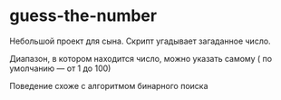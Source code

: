 # guess-the-number
Небольшой проект для сына. Скрипт угадывает загаданное число. 

Диапазон, в котором находится число, можно указать самому ( по умолчанию — от 1 до 100)

Поведение схоже с алгоритмом бинарного поиска

